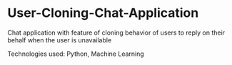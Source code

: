 # User-Cloning-Chat-Application
Chat application with feature of cloning behavior of users to reply on their behalf when the user is unavailable

Technologies used: Python, Machine Learning
